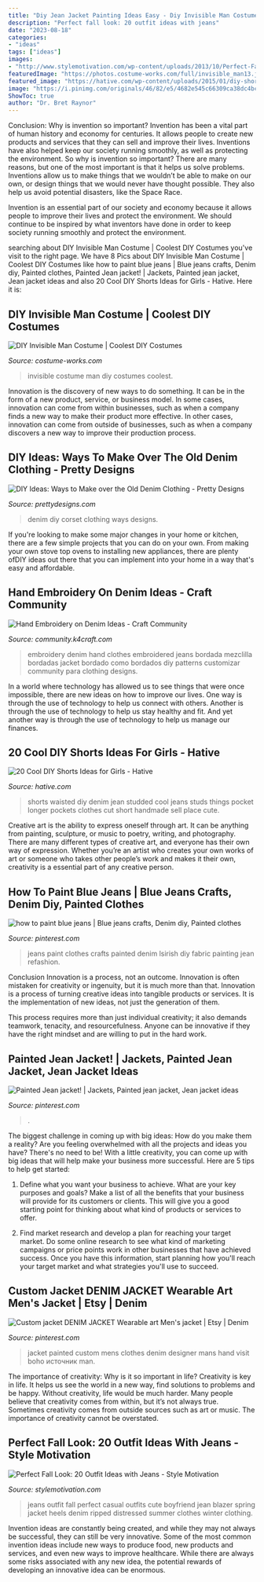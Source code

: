 ```yaml
---
title: "Diy Jean Jacket Painting Ideas Easy - Diy Invisible Man Costume"
description: "Perfect fall look: 20 outfit ideas with jeans"
date: "2023-08-18"
categories:
- "ideas"
tags: ["ideas"]
images:
- "http://www.stylemotivation.com/wp-content/uploads/2013/10/Perfect-Fall-Look-20-Outfit-Ideas-with-Jeans-8.jpg"
featuredImage: "https://photos.costume-works.com/full/invisible_man13.jpg"
featured_image: "https://hative.com/wp-content/uploads/2015/01/diy-shorts-ideas/6-studded-shorts.jpg"
image: "https://i.pinimg.com/originals/46/82/e5/4682e545c66309ca38dc4bc1427377c6.jpg"
ShowToc: true
author: "Dr. Bret Raynor"
---
```



Conclusion: Why is invention so important?
Invention has been a vital part of human history and economy for centuries. It allows people to create new products and services that they can sell and improve their lives. Inventions have also helped keep our society running smoothly, as well as protecting the environment.
So why is invention so important? There are many reasons, but one of the most important is that it helps us solve problems. Inventions allow us to make things that we wouldn’t be able to make on our own, or design things that we would never have thought possible. They also help us avoid potential disasters, like the Space Race.

 Invention is an essential part of our society and economy because it allows people to improve their lives and protect the environment. We should continue to be inspired by what inventors have done in order to keep society running smoothly and protect the environment.

	

		
searching about DIY Invisible Man Costume | Coolest DIY Costumes you've visit to the right page. We have 8 Pics about DIY Invisible Man Costume | Coolest DIY Costumes like how to paint blue jeans | Blue jeans crafts, Denim diy, Painted clothes, Painted Jean jacket! | Jackets, Painted jean jacket, Jean jacket ideas and also 20 Cool DIY Shorts Ideas for Girls - Hative. Here it is:
		
    
## DIY Invisible Man Costume | Coolest DIY Costumes

<img loading=lazy src="https://photos.costume-works.com/full/invisible_man13.jpg" onerror="this.onerror=null;this.src='https://tse4.mm.bing.net/th?id=OIP.s7uRWbkKO7VW9aPzNP4oDAHaMT&amp;pid=15.1';" alt="DIY Invisible Man Costume | Coolest DIY Costumes">

_Source: costume-works.com_

>invisible costume man diy costumes coolest. 

	

Innovation is the discovery of new ways to do something. It can be in the form of a new product, service, or business model. In some cases, innovation can come from within businesses, such as when a company finds a new way to make their product more effective. In other cases, innovation can come from outside of businesses, such as when a company discovers a new way to improve their production process.

    
## DIY Ideas: Ways To Make Over The Old Denim Clothing - Pretty Designs

<img loading=lazy src="https://www.prettydesigns.com/wp-content/uploads/2014/04/Denim-Corset.jpg" onerror="this.onerror=null;this.src='https://tse2.mm.bing.net/th?id=OIP.7wxsvKK7jy0wdIEkjnTXWgHaI1&amp;pid=15.1';" alt="DIY Ideas: Ways to Make over the Old Denim Clothing - Pretty Designs">

_Source: prettydesigns.com_

>denim diy corset clothing ways designs. 

	

If you're looking to make some major changes in your home or kitchen, there are a few simple projects that you can do on your own. From making your own stove top ovens to installing new appliances, there are plenty ofDIY ideas out there that you can implement into your home in a way that's easy and affordable.

    
## Hand Embroidery On Denim Ideas - Craft Community

<img loading=lazy src="http://community.k4craft.com/wp-content/uploads/2017/07/old-jeans-8.jpg" onerror="this.onerror=null;this.src='https://tse3.mm.bing.net/th?id=OIP.0-OZSXanoMxB0FUpT_RuIQHaHR&amp;pid=15.1';" alt="Hand Embroidery on Denim Ideas - Craft Community">

_Source: community.k4craft.com_

>embroidery denim hand clothes embroidered jeans bordada mezclilla bordadas jacket bordado como bordados diy patterns customizar community para clothing designs. 

	

In a world where technology has allowed us to see things that were once impossible, there are new ideas on how to improve our lives. One way is through the use of technology to help us connect with others. Another is through the use of technology to help us stay healthy and fit. And yet another way is through the use of technology to help us manage our finances.

    
## 20 Cool DIY Shorts Ideas For Girls - Hative

<img loading=lazy src="https://hative.com/wp-content/uploads/2015/01/diy-shorts-ideas/6-studded-shorts.jpg" onerror="this.onerror=null;this.src='https://tse1.mm.bing.net/th?id=OIP.JyMMZcfxKqDM6bCZ5YJPCQHaLH&amp;pid=15.1';" alt="20 Cool DIY Shorts Ideas for Girls - Hative">

_Source: hative.com_

>shorts waisted diy denim jean studded cool jeans studs things pocket longer pockets clothes cut short handmade sell place cute. 

	

Creative art is the ability to express oneself through art. It can be anything from painting, sculpture, or music to poetry, writing, and photography. There are many different types of creative art, and everyone has their own way of expression. Whether you’re an artist who creates your own works of art or someone who takes other people’s work and makes it their own, creativity is a essential part of any creative person.

    
## How To Paint Blue Jeans | Blue Jeans Crafts, Denim Diy, Painted Clothes

<img loading=lazy src="https://i.pinimg.com/originals/a1/39/d7/a139d7a1fa3694bbdcc45fc33da3cf2c.jpg" onerror="this.onerror=null;this.src='https://tse3.mm.bing.net/th?id=OIP.W8wvMnfu-V5xXTQkQ2VkmAHaNl&amp;pid=15.1';" alt="how to paint blue jeans | Blue jeans crafts, Denim diy, Painted clothes">

_Source: pinterest.com_

>jeans paint clothes crafts painted denim lsirish diy fabric painting jean refashion. 

	

Conclusion
Innovation is a process, not an outcome.
Innovation is often mistaken for creativity or ingenuity, but it is much more than that. Innovation is a process of turning creative ideas into tangible products or services. It is the implementation of new ideas, not just the generation of them.

This process requires more than just individual creativity; it also demands teamwork, tenacity, and resourcefulness. Anyone can be innovative if they have the right mindset and are willing to put in the hard work.

    
## Painted Jean Jacket! | Jackets, Painted Jean Jacket, Jean Jacket Ideas

<img loading=lazy src="https://i.pinimg.com/originals/46/82/e5/4682e545c66309ca38dc4bc1427377c6.jpg" onerror="this.onerror=null;this.src='https://tse2.mm.bing.net/th?id=OIP.SjOxeHVARHZz60M4NnQfOQHaNJ&amp;pid=15.1';" alt="Painted Jean jacket! | Jackets, Painted jean jacket, Jean jacket ideas">

_Source: pinterest.com_

>. 

	

The biggest challenge in coming up with big ideas: How do you make them a reality?
Are you feeling overwhelmed with all the projects and ideas you have? There's no need to be! With a little creativity, you can come up with big ideas that will help make your business more successful. Here are 5 tips to help get started: 
1. Define what you want your business to achieve. What are your key purposes and goals? Make a list of all the benefits that your business will provide for its customers or clients. This will give you a good starting point for thinking about what kind of products or services to offer. 

2. Find market research and develop a plan for reaching your target market. Do some online research to see what kind of marketing campaigns or price points work in other businesses that have achieved success. Once you have this information, start planning how you'll reach your target market and what strategies you'll use to succeed.

    
## Custom Jacket DENIM JACKET Wearable Art Men&#039;s Jacket | Etsy | Denim

<img loading=lazy src="https://i.pinimg.com/originals/f8/78/84/f87884f15b43f7f1580d74ff428abdc7.jpg" onerror="this.onerror=null;this.src='https://tse2.mm.bing.net/th?id=OIP.lXVvkBbmeJsVwAQxUwGNEAHaLH&amp;pid=15.1';" alt="Custom jacket DENIM JACKET Wearable art Men&#039;s jacket | Etsy | Denim">

_Source: pinterest.com_

>jacket painted custom mens clothes denim designer mans hand visit boho источник man. 

	

The importance of creativity: Why is it so important in life?
Creativity is key in life. It helps us see the world in a new way, find solutions to problems and be happy. Without creativity, life would be much harder. Many people believe that creativity comes from within, but it’s not always true. Sometimes creativity comes from outside sources such as art or music. The importance of creativity cannot be overstated.

    
## Perfect Fall Look: 20 Outfit Ideas With Jeans - Style Motivation

<img loading=lazy src="http://www.stylemotivation.com/wp-content/uploads/2013/10/Perfect-Fall-Look-20-Outfit-Ideas-with-Jeans-8.jpg" onerror="this.onerror=null;this.src='https://tse2.mm.bing.net/th?id=OIP.MEZvHn1jL8MA0WqSz88UrAHaK0&amp;pid=15.1';" alt="Perfect Fall Look: 20 Outfit Ideas with Jeans - Style Motivation">

_Source: stylemotivation.com_

>jeans outfit fall perfect casual outfits cute boyfriend jean blazer spring jacket heels denim ripped distressed summer clothes winter clothing. 

	

Invention ideas are constantly being created, and while they may not always be successful, they can still be very innovative. Some of the most common invention ideas include new ways to produce food, new products and services, and even new ways to improve healthcare. While there are always some risks associated with any new idea, the potential rewards of developing an innovative idea can be enormous.

